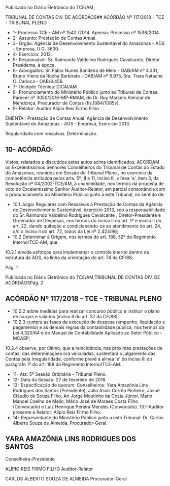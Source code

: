 Publicado  no  Diário Eletrônico do TCE/AM,

TRIBUNAL DE CONTAS DIV. DE  ACÓRDÃOS## ACÓRDÃO Nº 117/2018 - TCE - TRIBUNAL PLENO

- 1- Processo TCE - AM nº 1542 /2014. Apenso: Processo nº 1538/2014.
- 2- Assunto: Prestação de Contas Anual.
- 3- Órgão: Agência  de  Desenvolvimento  Sustentável  do  Amazonas  -  ADS  -  Empresa, U.G. 3630.
- 4- Exercício: 2013.
- 5- Responsável: Sr.  Raimundo  Valdelino  Rodrigues  Cavalcante,  Diretor  Presidente,  à época.
- 6- Advogados: Sr. Fábio Nunes Bandeira de Melo - OAB/AM nº 4.331, Bruno Vieira da Rocha Barbirato - OAB/AM nº 6.975, Sra. Trara Natache C. Carioca - OAB/8.456.
- 7- Unidade Técnica: DICAI/AM.
- 8- Pronunciamento  do Ministério  Público  junto  ao Tribunal  de Contas: Parecer  nº 3050/2016-MP-RMAM,  do  Dr.  Ruy  Marcelo  Alencar  de  Mendonça,  Procurador  de Contas (fls.1084/1085v).
- 9- Relator: Auditor Alípio Reis Firmo Filho.

EMENTA :  Prestação de Contas  Anual.  Agência de Desenvolvimento Sustentável  do  Amazonas  - ADS - Empresa, Exercício 2013.

Regularidade com ressalvas. Determinação.

## 10-  ACÓRDÃO:

Vistos, relatados e discutidos estes autos acima identificados, ACORDAM os Excelentíssimos Senhores Conselheiros do Tribunal de Contas do Estado do Amazonas, reunidos em Sessão do Tribunal Pleno , no exercício da competência atribuída pelos arts. 5º, II e 11, inciso III, alínea 'a', item 3, da Resolução  nº  04/2002-TCE/AM, à unanimidade, nos termos da proposta de voto do Excelentíssimo Senhor Auditor-Relator, em  parcial  consonância com  o  pronunciamento  do  Ministério  Público  junto  a  este Tribunal, no sentido de:

- 10.1 Julgar  Regulares  com  Ressalvas a Prestação  de  Contas  da Agência  de  Desenvolvimento  Sustentável,  exercício  2013,  sob  a responsabilidade do Sr. Raimundo Valdelino Rodrigues Cavalcante , Diretor-Presidente  e  Ordenador  de  Despesas,  nos termos do inciso II do art. 1º e inciso II do art. 22, dando quitação e condicionando-os ao atendimento do art. 24, c/c o inciso II do  art. 72, todos da Lei nº 2.423/96;
- 10.2 Determinar à Origem,  nos  termos  do  art.  188,  §2º  do  Regimento Interno/TCE-AM, que:

10.2.1 envide esforços para implementar o controle interno dentro da estrutura da ADS, na linha da orientação do art. 74 da CF/88;

Pág. 1

Publicado  no  Diário Eletrônico do TCE/AM,TRIBUNAL DE CONTAS DIV. DE  ACÓRDÃOSPág. 2

## ACÓRDÃO Nº 117/2018 - TCE - TRIBUNAL PLENO

- 10.2.2 adote  medidas  para  realizar  concurso  público  e instituir o plano de cargos e salários (inciso II do art. 37 da CF/88);
- 10.2.3 cumpra as fases da execução da despesa (empenho,  liquidação  e  pagamento)  e  as  demais regras da contabilidade pública, nos termos da Lei 4.320/64 e do Manual de Contabilidade Aplicado ao Setor Público - MCASP;

10.2.4 observe, por último, que a reincidência, nas próximas prestações de contas, das determinações ora veiculadas, sustentará o julgamento das Contas pela Irregularidade, conforme prevê a alínea 'e' do inciso III  do  parágrafo 1º do art. 188 do Regimento Interno/TCE-AM.

- 11- Ata: 5ª Sessão Ordinária - Tribunal Pleno.
- 12- Data da Sessão: 27 de fevereiro de 2018.
- 13- Especificação  do  quorum: Conselheiros: Yara  Amazônia  Lins  Rodrigues  dos Santos (Presidente), Júlio Assis Corrêa Pinheiro, Josué Cláudio de Souza Filho, Ari Jorge  Moutinho  da  Costa  Júnior,  Mario  Manoel  Coelho  de  Mello,  Mário  José  de Moraes Costa Filho (Convocado) e Luiz Henrique Pereira Mendes (Convocado). 13.1-Auditor presente e Relator: Alípio Reis Firmo Filho.
- 14-  Representante do Ministério Público junto a este Tribunal: Dr. Carlos Alberto Souza de Almeida, Procurador-Geral.

## YARA AMAZÔNIA LINS RODRIGUES DOS SANTOS

Conselheira-Presidente

ALÍPIO REIS FIRMO FILHO Auditor-Relator

CARLOS ALBERTO SOUZA DE ALMEIDA Procurador-Geral